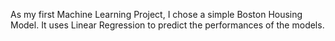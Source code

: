 As my first Machine Learning Project, I chose a simple Boston Housing Model. It uses Linear Regression to predict the performances of the models.
